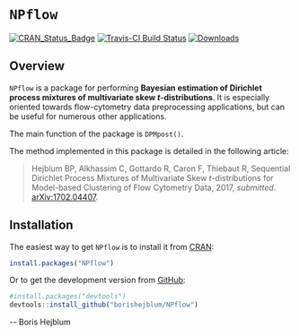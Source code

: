 
<!-- README.md is generated from README.Rmd. Please edit that file -->
`NPflow`
========

[![CRAN\_Status\_Badge](http://www.r-pkg.org/badges/version/NPflow)](https://cran.r-project.org/package=NPflow) [![Travis-CI Build Status](https://travis-ci.org/borishejblum/NPflow.svg?branch=CRANrelease)](https://travis-ci.org/borishejblum/NPflow) [![Downloads](https://cranlogs.r-pkg.org/badges/NPflow?color=blue)](https://www.r-pkg.org/pkg/NPflow)

Overview
--------

`NPflow` is a package for performing **Bayesian estimation of Dirichlet process mixtures of multivariate skew *t*-distributions**. It is especially oriented towards flow-cytometry data preprocessing applications, but can be useful for numerous other applications.

The main function of the package is `DPMpost()`.

The method implemented in this package is detailed in the following article:

> Hejblum BP, Alkhassim C, Gottardo R, Caron F, Thiebaut R, Sequential Dirichlet Process Mixtures of Multivariate Skew *t*-distributions for Model-based Clustering of Flow Cytometry Data, 2017, *submitted*. [arXiv:1702.04407](https://arxiv.org/abs/1702.04407v2).

Installation
------------

The easiest way to get `NPflow` is to install it from [CRAN](https://cran.r-project.org/package=NPflow):

``` r
install.packages("NPflow")
```

Or to get the development version from [GitHub](https://github.com/borishejblum/NPflow):

``` r
#install.packages("devtools")
devtools::install_github("borishejblum/NPflow")
```

-- Boris Hejblum
